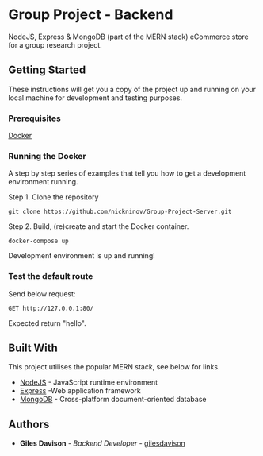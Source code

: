 # Group Project - Backend

NodeJS, Express & MongoDB (part of the MERN stack) eCommerce store for a group research project.

## Getting Started

These instructions will get you a copy of the project up and running on your local machine for development and testing purposes.

### Prerequisites

[Docker](https://www.docker.com/products/docker-desktop)

### Running the Docker

A step by step series of examples that tell you how to get a development environment running.

Step 1. Clone the repository

```
git clone https://github.com/nickninov/Group-Project-Server.git
```

Step 2. Build, (re)create and start the Docker container.

```
docker-compose up
```

Development environment is up and running!

### Test the default route

Send below request:

```
GET http://127.0.0.1:80/
```

Expected return "hello".

## Built With

This project utilises the popular MERN stack, see below for links.

* [NodeJS](https://nodejs.org/) - JavaScript runtime environment
* [Express](https://expressjs.com) -Web application framework
* [MongoDB](https://www.mongodb.com) - Cross-platform document-oriented database

## Authors

* **Giles Davison** - *Backend Developer* - [gilesdavison](https://github.com/gilesdavison)
